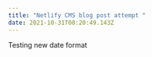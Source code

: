 ```yaml
---
title: "Netlify CMS blog post attempt "
date: 2021-10-31T08:20:49.143Z
---
```

Testing new date format